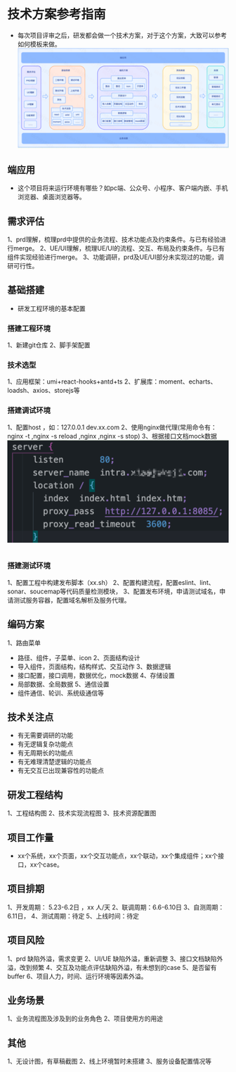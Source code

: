 # 技术方案参考指南

- 每次项目评审之后，研发都会做一个技术方案，对于这个方案，大致可以参考如何模板来做。
![流程图](./imgs/tech.png)

## 端应用
 - 这个项目将来运行环境有哪些？如pc端、公众号、小程序、客户端内嵌、手机浏览器、桌面浏览器等。

## 需求评估
1、prd理解，梳理prd中提供的业务流程、技术功能点及约束条件。与已有经验进行merge。
2、UE/UI理解，梳理UE/UI的流程、交互、布局及约束条件。与已有组件实现经验进行merge。
3、功能调研，prd及UE/UI部分未实现过的功能，调研可行性。

## 基础搭建
- 研发工程环境的基本配置

### 搭建工程环境
1、新建git仓库
2、脚手架配置

### 技术选型
1、应用框架：umi+react-hooks+antd+ts
2、扩展库：moment、echarts、loadsh、axios、storejs等

### 搭建调试环境 
1、配置host ，如：127.0.0.1 dev.xx.com
2、使用nginx做代理(常用命令有：nginx -t ,nginx -s reload ,nginx ,nginx -s stop)
3、根据接口文档mock数据
![nginx配置](./imgs/nginx.png)
``` sh

```
### 搭建测试环境 
1、配置工程中构建发布脚本（xx.sh）
2、配置构建流程，配置eslint、lint、sonar、soucemap等代码质量检测模块，
3、配置发布环境，申请测试域名，申请测试服务容器，配置域名解析及服务代理。


## 编码方案 
1、路由菜单
- 路径、组件，子菜单、icon
2、页面结构设计
- 导入组件，页面结构，结构样式、交互动作
3、数据逻辑
- 接口配置，接口调用，数据优化，mock数据
4、存储设置
- 局部数据、全局数据
5、通信设置
- 组件通信、轮训、系统级通信等

## 技术关注点
- 有无需要调研的功能
- 有无逻辑复杂功能点
- 有无周期长的功能点
- 有无难理清楚逻辑的功能点
- 有无交互已出现兼容性的功能点

## 研发工程结构
1、工程结构图
2、技术实现流程图
3、技术资源配置图

## 项目工作量
- xx个系统，xx个页面，xx个交互功能点，xx个联动，xx个集成组件；xx个接口，xx个case。

## 项目排期 
1、开发周期： 5.23-6.2日 ，xx 人/天
2、联调周期：6.6-6.10日 
3、自测周期：6.11日，
4、测试周期：待定
5、上线时间：待定

## 项目风险
1、prd 缺陷外溢，需求变更
2、UI/UE 缺陷外溢，重新调整
3、接口文档缺陷外溢，改到频繁
4、交互及功能点评估缺陷外溢，有未想到的case
5、是否留有buffer
6、项目人力，时间、运行环境等因素外溢。

## 业务场景
1、业务流程图及涉及到的业务角色
2、项目使用方的用途

## 其他
1、无设计图，有草稿截图
2、线上环境暂时未搭建
3、服务设备配置情况等


